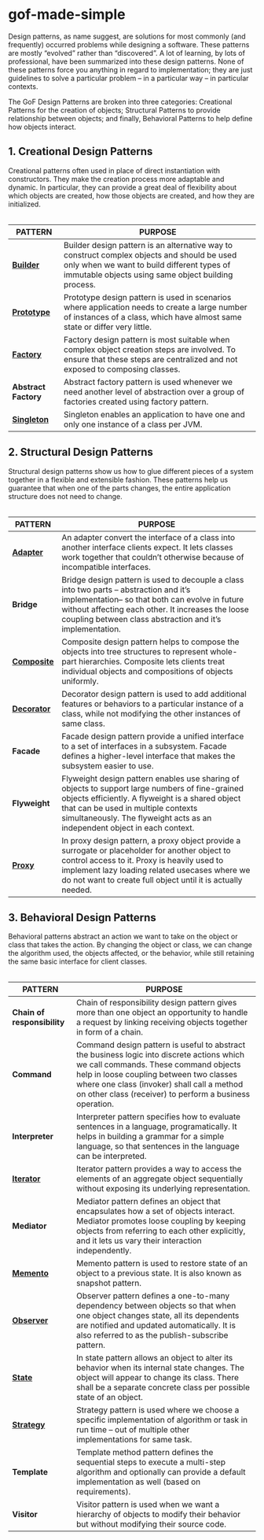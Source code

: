 # gof-made-simple

Design patterns, as name suggest, are solutions for most commonly (and frequently) occurred problems while designing a software. These patterns are mostly “evolved” rather than “discovered”. A lot of learning, by lots of professional, have been summarized into these design patterns. None of these patterns force you anything in regard to implementation; they are just guidelines to solve a particular problem – in a particular way – in particular contexts.

The GoF Design Patterns are broken into three categories: Creational Patterns for the creation of objects; Structural Patterns to provide relationship between objects; and finally, Behavioral Patterns to help define how objects interact.

<h2>1. Creational Design Patterns</h2>
Creational patterns often used in place of direct instantiation with constructors. They make the creation process more adaptable and dynamic. In particular, they can provide a great deal of flexibility about which objects are created, how those objects are created, and how they are initialized.
<br/>
<br/>

| PATTERN     	| PURPOSE                                                                                                                                                                                          	|
|------------------	|--------------------------------------------------------------------------------------------------------------------------------------------------------------------------------------------------	|
| **[Builder](/src/Creational/Builder/README.md)**          	| Builder design pattern is an alternative way to construct complex objects and should be used only when we want to build different types of immutable objects using same object building process. 	|
| **[Prototype](/src/Creational/Prototype/README.md)**        	| Prototype design pattern is used in scenarios where application needs to create a large number of instances of a class, which have almost same state or differ very little.                      	|
| **[Factory](/src/Creational/Factory/README.md)**          	| Factory design pattern is most suitable when complex object creation steps are involved. To ensure that these steps are centralized and not exposed to composing classes.                        	|
| **Abstract Factory** 	| Abstract factory pattern is used whenever we need another level of abstraction over a group of factories created using factory pattern.                                                          	|
| **[Singleton](/src/Creational/Singleton/README.md)**        	| Singleton enables an application to have one and only one instance of a class per JVM. 


<h2>2. Structural Design Patterns</h2>
Structural design patterns show us how to glue different pieces of a system together in a flexible and extensible fashion. These patterns help us guarantee that when one of the parts changes, the entire application structure does not need to change.
<br><br>

| PATTERN 	| PURPOSE                                                                                                                                                                                                                                                                 	|
|--------------	|-------------------------------------------------------------------------------------------------------------------------------------------------------------------------------------------------------------------------------------------------------------------------	|
| **[Adapter](/src/Structural/Adapter/README.md)**      	| An adapter convert the interface of a class into another interface clients expect. It lets classes work together that couldn’t otherwise because of incompatible interfaces.                                                                                            	|
| **Bridge**       	| Bridge design pattern is used to decouple a class into two parts – abstraction and it’s implementation– so that both can evolve in future without affecting each other. It increases the loose coupling between class abstraction and it’s implementation.              	|
| **[Composite](/src/Structural/Composite/README.md)**    	| Composite design pattern helps to compose the objects into tree structures to represent whole-part hierarchies. Composite lets clients treat individual objects and compositions of objects uniformly.                                                                  	|
| **[Decorator](/src/Structural/Decorator/README.md)**    	| Decorator design pattern is used to add additional features or behaviors to a particular instance of a class, while not modifying the other instances of same class.                                                                                                    	|
| **Facade**       	| Facade design pattern provide a unified interface to a set of interfaces in a subsystem. Facade defines a higher-level interface that makes the subsystem easier to use.                                                                                                	|
| **Flyweight**    	| Flyweight design pattern enables use sharing of objects to support large numbers of fine-grained objects efficiently. A flyweight is a shared object that can be used in multiple contexts simultaneously. The flyweight acts as an independent object in each context. 	|
| **[Proxy](/src/Structural/Proxy/README.md)**        	| In proxy design pattern, a proxy object provide a surrogate or placeholder for another object to control access to it. Proxy is heavily used to implement lazy loading related usecases where we do not want to create full object until it is actually needed.         	|

<h2>3. Behavioral Design Patterns</h2>
Behavioral patterns abstract an action we want to take on the object or class that takes the action. By changing the object or class, we can change the algorithm used, the objects affected, or the behavior, while still retaining the same basic interface for client classes.
<br><br>


| PATTERN                 	| PURPOSE                                                                                                                                                                                                                                                                                 	|
|-------------------------	|-----------------------------------------------------------------------------------------------------------------------------------------------------------------------------------------------------------------------------------------------------------------------------------------	|
| **Chain of responsibility** 	| Chain of responsibility design pattern gives more than one object an opportunity to handle a request by linking receiving objects together in form of a chain.                                                                                                                          	|
| **Command**                 	| Command design pattern is useful to abstract the business logic into discrete actions which we call commands. These command objects help in loose coupling between two classes where one class (invoker) shall call a method on other class (receiver) to perform a business operation. 	|
| **Interpreter**             	| Interpreter pattern specifies how to evaluate sentences in a language, programatically. It helps in building a grammar for a simple language, so that sentences in the language can be interpreted.                                                                                     	|
| **[Iterator](/src/Behavioral/Iterator/README.md)**                	| Iterator pattern provides a way to access the elements of an aggregate object sequentially without exposing its underlying representation.                                                                                                                                              	|
| **Mediator**                	| Mediator pattern defines an object that encapsulates how a set of objects interact. Mediator promotes loose coupling by keeping objects from referring to each other explicitly, and it lets us vary their interaction independently.                                                   	|
| **[Memento](/src/Behavioral/Memento/README.md)**                 	| Memento pattern is used to restore state of an object to a previous state. It is also known as snapshot pattern.                                                                                                                                                                        	|
| **[Observer](/src/Behavioral/Observer/README.md)**                	| Observer pattern defines a one-to-many dependency between objects so that when one object changes state, all its dependents are notified and updated automatically. It is also referred to as the publish-subscribe pattern.                                                            	|
| **[State](/src/Behavioral/State/README.md)**                   	| In state pattern allows an object to alter its behavior when its internal state changes. The object will appear to change its class. There shall be a separate concrete class per possible state of an object.                                                                          	|
| **[Strategy](/src/Behavioral/Strategy/README.md)**                	| Strategy pattern is used where we choose a specific implementation of algorithm or task in run time – out of multiple other implementations for same task.                                                                                                                              	|
| **Template**                	| Template method pattern defines the sequential steps to execute a multi-step algorithm and optionally can provide a default implementation as well (based on requirements).                                                                                                             	|
| **Visitor**                 	| Visitor pattern is used when we want a hierarchy of objects to modify their behavior but without modifying their source code.                                                                                                                                                           	|